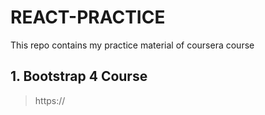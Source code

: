 # REACT-PRACTICE 
This repo contains my practice material of coursera course 

## 1. Bootstrap 4 Course
> https://
